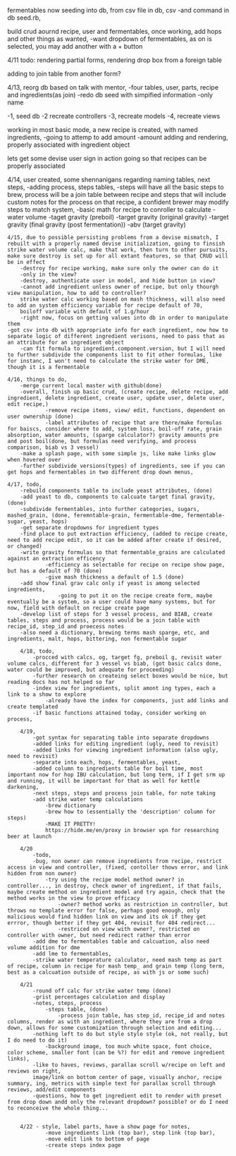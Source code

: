 fermentables now seeding into db, from csv file in db, csv
	-and command in db seed.rb, 

build crud aournd recipe, user and fermentables, once working, add hops and other things as wanted, 
	-want dropdown of fermentables, as on is selected, you may add another with a + button

4/11
todo:
rendering partial forms, 
rendering drop box from a foreign table

adding to join table from another form?


4/13, reorg db based on talk with mentor, 
	-four tables, user, parts, recipe and ingredients(as join)
	-redo db seed with simpified information
		-only name

-1, seed db
-2 recreate controllers
-3, recreate models
-4, recreate views

working in most basic mode, a new recipe is created, with named ingredients, 
-going to attemp to add amount
-amount adding and rendering, properly associated with ingredient object

lets get some devise user sign in action going so that recipes can be properly associated 

4/14, user created, some shennanigans regarding naming tables, next steps, 
-adding process, steps tables, 
		-steps will have all the basic steps to brew, process will be a join table between recipe and steps that will include custom notes for the process on that recipe, a confident brewer may modify steps to match system, 
-basic math for recipe to conroller to calculate
	-water volume
	-taget gravity (preboil)
	-target gravity (original gravity)
	-target gravity (final gravity (post fermentation))
	-abv (target gravity)

	4/15, due to possible persisting problems from a devise mismatch, I rebuilt with a properly named devise initialization, going to finsish strike water volume calc, make that work, then turn to other pursuits, 
	make sure destroy is set up for all extant features, so that CRUD will be in effect
		-destroy for recipe working, make sure only the owner can do it
		-only in the view?
		-destroy, authenticate user in model, and hide button in view?
		-cannot add ingredient unless owner of recipe, but only thourgh view manipulation, how to add to controller?
		strike water calc working based on mash thickness, will also need to add an system efficiency variable for recipe default of 70, 
		boiloff variable with default of 1.g/hour
		-right now, focus on getting values into db in order to manipulate them
	-got csv into db with appropriate info for each ingredient, now how to separate logic of different ingredient verisons, need to pass that as an attribute for an ingredient object
		-can fit formula to ingredient.component.version, but I will need to further subdivide the components list to fit other formulas, like for instanc, I won't need to calculate the strike water for DME, though it is a fermentable
		
	4/16, things to do, 
		-merge current local master with github(done)
		-overall, finish up basic crud, (create recipe, delete recipe, add ingredient, delete ingredient, create user, update user, delete user, edit recipe,)
				-remove recipe items, view/ edit, functions, dependent on user ownership (done)
				-label attributes of recipe that are there/make formulas for baiscs, consider where to add, system loss, boil-off rate, grain absorption, water amounts, (sparge calculator?) gravity amounts pre and post boil(done, but formulas need verifying, and process comparison, biab vs 3 vessel)
		-make a splash page, with some simple js, like make links glow when hovered over
		-further subdivide versions(types) of ingredients, see if you can get hops and fermentables in two different drop down menus, 

	4/17, todo, 
		-rebuild components table to include yeast attributes, (done)
		-add yeast to db, components to calcuate target final gravity, (done) 
		-subdivide fermentables, into further categories, sugars, mashed_grain, (done, feremntable-grain, fermentable-dme, fermentable-sugar, yeast, hops)
		-get separate dropdowns for ingredient types
		-find place to put extraction efficiency, (added to recipe create, need to add recipe edit, so it can be added after create if desired, or changed) 
		-write gravity formulas so that fermentable_grains are calculated against an extraction efficency
				-efficiency as selectable for recipe on recipe show page, but has a default of 70 (done)
				-give mash thickness a default of 1.5 (done)
		-add show final grav calc only if yeast is among selected ingredients, 
					-going to put it on the recipe create form, maybe eventually be a system, so a user could have many systems, but for now, field with default on recipe create page
		-develop list of steps for 3 vessel process, and BIAB, create tables, steps and process, process would be a join table with recipe_id, step_id and proecess notes
		-also need a dictionary, brewing terms mash sparge, etc, and ingredients, malt, hops, bittering, non fermentable sugar

		4/18, todo, 
			-procced with calcs, og, target fg, preboil g, revisit water volume calcs, different for 3 vessel vs biab, (got basic calcs done, water could be improved, but adequate for proceeding)
			-further research on createing select boxes would be nice, but reading docs has not helped so far
			-index view for ingredients, split amont ing types, each a link to a show to explore
				-already have the index for components, just add links and create templated
			-if basic functions attained today, consider working on process, 

		4/19, 
			-got syntax for separating table into separate dropdowns
			-added links for editing ingredient (ugly, need to revisit)
			-added links for viewing ingredient information (also ugly, need to revisit)
			-separate into each, hops, fermentables, yeast, 
			-added column to ingredients table for boil time, most important now for hop IBU calculation, but long term, if I get srm up and running, it will be important for that as well for kettle darkening, 
			-next steps, steps and process join table, for note taking
			-add strike water temp calculations
				-brew dictionary
				-brew how to (essentially the 'description' column for steps)
				-MAKE IT PRETTY!
				https://hide.me/en/proxy in browser vpn for researching beer at launch

		4/20
			-todo,  
			-bug, non owner can remove ingredients from recipe, restrict access in view and controller, (fixed, contoller thows error, and link hidden from non owner)
				-try using the recipe model method owner? in controller..., in destroy, check owner of ingredient, if that fails, maybe create method on ingredient model and try again, check that the method works in the view to prove efficacy
					-owner? method works as restriction in controller, but throws no template error for false, perhaps good enough, only malicious would find hidden link on view and its ok if they get errror, though better if they get 404, revisit for 404 redirect...
					-restriced on view with owner?, restricted on controller with owner, but need redirect rather than error
			-add dme to fermentables table and calcuation, also need volume addition for dme
			-add lme to fermentables, 
			-strike water temperature calculator, need mash temp as part of recipe, column in recipe for mash temp_ and grain temp (long term, best as a calcuation outside of recipe, as with js or some such)

		4/21
			-round off calc for strike water temp (done)
			-grist percentages calculation and display
			-notes, steps, process
				-steps table, (done)
					-process join table, has step_id, recipe_id and notes columns, render as with an ingredient, where they are from a drop down, allows for some customization through selection and editing...
			-nothing left to do but style style style (ok, not really, but I do need to do it)
				-background image, too much white space, font choice, color scheme, smaller font (can be %?) for edit and remove ingredient links),
			-like to haves, reviews, parallax scroll w/recipe on left and reviews on right,
			image/link on bottom center of page, visually anchor, recipe summary, ing, metrics with simple text for parallax scroll through reviews, add/edit components
			-questions, how to get ingredient edit to render with preset from drop down andd only the relevant dropdown? possible? or do I need to reconceive the whole thing...
			 

		4/22 - style, label parts, have a show page for notes,
				-move ingredients link (top bar), step link (top bar),
				-move edit link to bottom of page
				-create steps index page

	